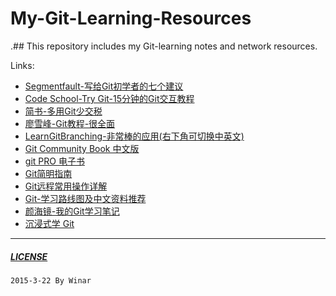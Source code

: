 ﻿# My-Git-Learning-Resources

.## This repository includes my Git-learning notes and network resources.


Links:
* [Segmentfault-写给Git初学者的七个建议](http://segmentfault.com/a/1190000000369293)
* [Code School-Try Git-15分钟的Git交互教程](http://try.github.io/levels/1/challenges/1)
* [简书-多用Git少交税](http://www.jianshu.com/p/8a985c622e61)
* [廖雪峰-Git教程-很全面](http://www.liaoxuefeng.com/wiki/0013739516305929606dd18361248578c67b8067c8c017b000)
* [LearnGitBranching-非常棒的应用(右下角可切换中英文)](http://pcottle.github.io/learnGitBranching/)
* [Git Community Book 中文版](http://gitbook.liuhui998.com/index.html)
* [git PRO 电子书](http://gitbook.liuhui998.com/index.html)
* [Git简明指南](http://rogerdudler.github.io/git-guide/index.zh.html)
* [Git远程常用操作详解](http://www.qingdou.me/5027.html)
* [Git-学习路线图及中文资料推荐](http://blog.sevenche.com/2014/02/Git-学习路线图及中文资料推荐/)
* [颜海镜-我的Git学习笔记](http://yanhaijing.com/git/2014/11/01/my-git-note/)
* [沉浸式学 Git ](http://igit.linuxtoy.org/index.html)

---
##### [LICENSE](LICENSE)
`2015-3-22 By Winar`
